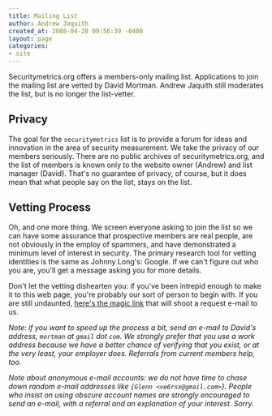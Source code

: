 ```yaml
---
title: Mailing List
author: Andrew Jaquith
created_at: 2008-04-28 09:56:39 -0400
layout: page
categories:
- site
---
```

Securitymetrics.org offers a members-only mailing list. Applications to join the mailing list are vetted by David Mortman. Andrew Jaquith still moderates the list, but is no longer the list-vetter.

## Privacy
The goal for the `securitymetrics` list is to provide a forum for ideas and innovation in the area of security measurement. We take the privacy of our members seriously. There are no public archives of securitymetrics.org, and the list of members is known only to the website owner (Andrew) and list manager (David). That's no guarantee of privacy, of course, but it does mean that what people say on the list, stays on the list.

## Vetting Process
Oh, and one more thing. We screen everyone asking to join the list so we can have some assurance that prospective members are real people, are not obviously in the employ of spammers, and have demonstrated a minimum level of interest in security. The primary research tool for vetting identities is the same as Johnny Long's: Google. If we can't figure out who you are, you'll get a message asking you for more details.

Don't let the vetting dishearten you: if you've been intrepid enough to make it to this web page, you're probably our sort of person to begin with. If you are still undaunted, [here's the magic link](mailto:discuss-request@securitymetrics.org?subject=Sign%20me%20up!&body=subscribe) that will shoot a request e-mail to us.

_Note: if you want to speed up the process a bit, send an e-mail to David's address, `mortman` at `gmail` dot `com`. We strongly prefer that you use a work address because we have a better chance of verifying that you exist, or at the very least, your employer does. Referrals from current members help, too._

_Note about anonymous e-mail accounts: we do not have time to chase down random e-mail addresses like `{Glenn <ve6rsx@gmail.com>`}. People who insist on using obscure account names are strongly encouraged to send an e-mail, with a referral and an explanation of your interest. Sorry._
